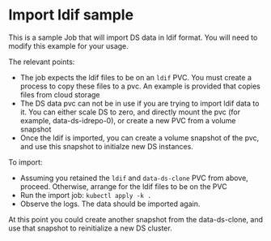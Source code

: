# Import ldif sample

This is a sample Job that will import DS data in ldif format. You will
need to modify this example for your usage.

The relevant points:
* The job expects the ldif files to be on an `ldif` PVC. You must create a process
 to copy these files to a pvc. An example is provided that copies files from cloud storage
* The DS data pvc can not be in use if you are trying to import ldif data to it. You can either scale DS to zero, and directly mount the pvc
  (for example, data-ds-idrepo-0), or create a new PVC from a volume snapshot
* Once the ldif is imported, you can create a volume snapshot of the pvc, and use this
 snapshot to initialze new DS instances.


To import:

* Assuming you retained the `ldif` and `data-ds-clone` PVC from above, proceed. Otherwise, arrange for the ldif files to be on the PVC
* Run the import job: `kubectl apply -k .`
* Observe the logs. The data should be imported again.

At this point you could create another snapshot from the data-ds-clone, and use that snapshot to reinitialize
a new DS cluster.

